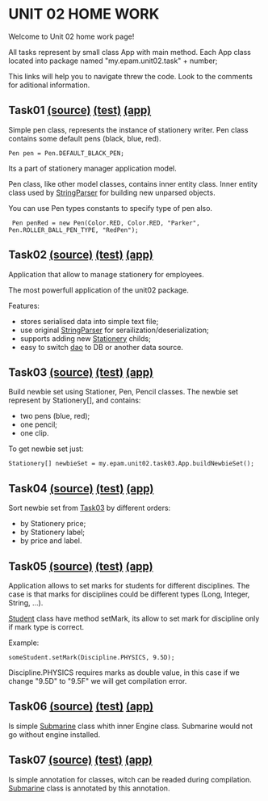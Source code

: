 UNIT 02 HOME WORK
=================

Welcome to Unit 02 home work page!

All tasks represent by small class App with main method.
Each App class located into package named "my.epam.unit02.task" + number;

This links will help you to navigate threw the code.
Look to the comments for aditional information.

Task01 [(source)]() [(test)]() [(app)]()
----------------------------------------
Simple pen class, represents the instance of stationery writer.
Pen class contains some default pens (black, blue, red).

    Pen pen = Pen.DEFAULT_BLACK_PEN;

Its a part of stationery manager application model.

Pen class, like other model classes, contains inner entity class.
Inner entity class used by [StringParser]() for building new unparsed objects.

You can use Pen types constants to specify type of pen also.

     Pen penRed = new Pen(Color.RED, Color.RED, "Parker", Pen.ROLLER_BALL_PEN_TYPE, "RedPen");

Task02 [(source)]() [(test)]() [(app)]()
----------------------------------------
Application that allow to manage stationery for employees.

The most powerfull application of the unit02 package.

Features:
- stores serialised data into simple text file;
- use original [StringParser]() for serailization/deserialization;
- supports adding new [Stationery]() childs;
- easy to switch [dao]() to DB or another data source.

Task03 [(source)]() [(test)]() [(app)]()
----------------------------------------
Build newbie set using Stationer, Pen, Pencil classes.
The newbie set represent by Stationery[], and contains:
- two pens (blue, red);
- one pencil;
- one clip.

To get newbie set just:

    Stationery[] newbieSet = my.epam.unit02.task03.App.buildNewbieSet();

Task04 [(source)]() [(test)]() [(app)]()
----------------------------------------
Sort newbie set from [Task03]() by different orders:
- by Stationery price;
- by Stationery label;
- by price and label.

Task05 [(source)]() [(test)]() [(app)]()
----------------------------------------
Application allows to set marks for students for different disciplines.
The case is that marks for disciplines
could be different types (Long, Integer, String, ...).

[Student]() class have method setMark, its allow to set mark for discipline
only if mark type is correct.

Example:

    someStudent.setMark(Discipline.PHYSICS, 9.5D);

Discipline.PHYSICS requires marks as double value, in this case
if we change "9.5D" to "9.5F" we will get compilation error.

Task06 [(source)]() [(test)]() [(app)]()
----------------------------------------
Is simple [Submarine]() class whith inner Engine class.
Submarine would not go without engine installed.

Task07 [(source)]() [(test)]() [(app)]()
----------------------------------------
Is simple annotation for classes, witch can be readed
during compilation.
[Submarine]() class is annotated by this annotation.






